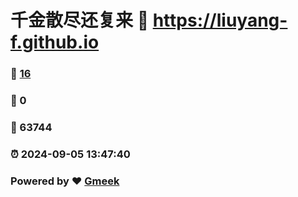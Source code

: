 # 千金散尽还复来 :link: https://liuyang-f.github.io 
### :page_facing_up: [16](https://liuyang-f.github.io/tag.html) 
### :speech_balloon: 0 
### :hibiscus: 63744 
### :alarm_clock: 2024-09-05 13:47:40 
### Powered by :heart: [Gmeek](https://github.com/Meekdai/Gmeek)
